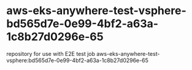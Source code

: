# aws-eks-anywhere-test-vsphere-bd565d7e-0e99-4bf2-a63a-1c8b27d0296e-65
repository for use with E2E test job aws-eks-anywhere-test-vsphere:bd565d7e-0e99-4bf2-a63a-1c8b27d0296e-65
